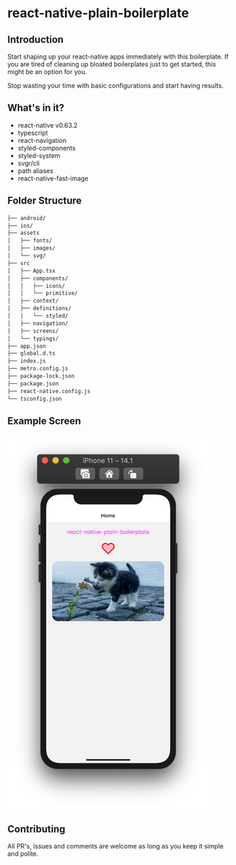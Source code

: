 # react-native-plain-boilerplate

## Introduction

Start shaping up your react-native apps immediately with this boilerplate. If you are tired of cleaning up bloated boilerplates just to get started, this might be an option for you.

Stop wasting your time with basic configurations and start having results.

## What's in it?

- react-native v0.63.2
- typescript
- react-navigation
- styled-components
- styled-system
- svgr/cli
- path aliases
- react-native-fast-image

## Folder Structure

```bash
├── android/
├── ios/
├── assets
│   ├── fonts/
│   ├── images/
│   └── svg/
├── src
│   ├── App.tsx
│   ├── components/
│   │   ├── icons/
│   │   └── primitive/
│   ├── context/
│   ├── definitions/
│   │   └── styled/
│   ├── navigation/
│   ├── screens/
│   └── typings/
├── app.json
├── global.d.ts
├── index.js
├── metro.config.js
├── package-lock.json
├── package.json
├── react-native.config.js
└── tsconfig.json
```

## Example Screen

![home screen](assets/images/home-screen.png)

## Contributing

All PR's, issues and comments are welcome as long as you keep it simple and polite.
